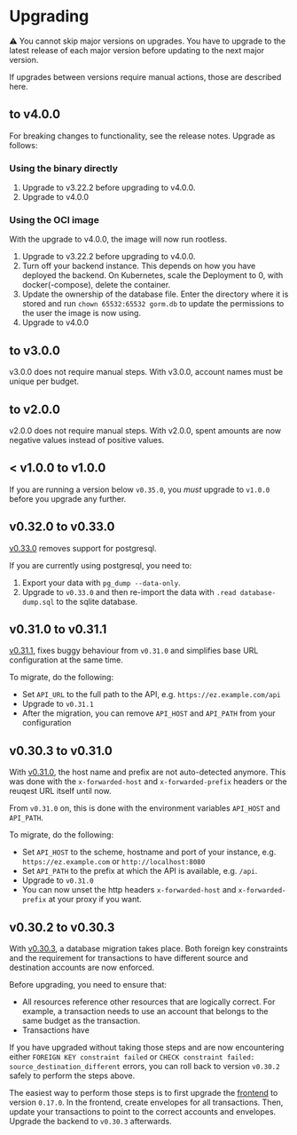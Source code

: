 # Upgrading

:warning: You cannot skip major versions on upgrades. You have to upgrade to the latest release of each major version before updating to the next major version.

If upgrades between versions require manual actions, those are described here.

## to v4.0.0

For breaking changes to functionality, see the release notes. Upgrade as follows:

### Using the binary directly

1. Upgrade to v3.22.2 before upgrading to v4.0.0.
2. Upgrade to v4.0.0

### Using the OCI image

With the upgrade to v4.0.0, the image will now run rootless.

1. Upgrade to v3.22.2 before upgrading to v4.0.0.
2. Turn off your backend instance. This depends on how you have deployed the backend. On Kubernetes, scale the Deployment to 0, with docker(-compose), delete the container.
3. Update the ownership of the database file. Enter the directory where it is stored and run `chown 65532:65532 gorm.db` to update the permissions to the user the image is now using.
4. Upgrade to v4.0.0

## to v3.0.0

v3.0.0 does not require manual steps. With v3.0.0, account names must be unique per budget.

## to v2.0.0

v2.0.0 does not require manual steps. With v2.0.0, spent amounts are now negative values instead of positive values.

## < v1.0.0 to v1.0.0

If you are running a version below `v0.35.0`, you _must_ upgrade to `v1.0.0` before you upgrade any further.

## v0.32.0 to v0.33.0

[v0.33.0](https://github.com/envelope-zero/backend/releases/tag/v0.33.0) removes support for postgresql.

If you are currently using postgresql, you need to:

1. Export your data with `pg_dump --data-only`.
2. Upgrade to `v0.33.0` and then re-import the data with `.read database-dump.sql` to the sqlite database.

## v0.31.0 to v0.31.1

[v0.31.1](https://github.com/envelope-zero/backend/releases/tag/v0.31.1), fixes buggy behaviour from `v0.31.0` and simplifies base URL configuration at the same time.

To migrate, do the following:

- Set `API_URL` to the full path to the API, e.g. `https://ez.example.com/api`
- Upgrade to `v0.31.1`
- After the migration, you can remove `API_HOST` and `API_PATH` from your configuration

## v0.30.3 to v0.31.0

With [v0.31.0](https://github.com/envelope-zero/backend/releases/tag/v0.31.0), the host name and prefix are not auto-detected anymore. This was done with the `x-forwarded-host` and `x-forwarded-prefix` headers or the reuqest URL itself until now.

From `v0.31.0` on, this is done with the environment variables `API_HOST` and `API_PATH`.

To migrate, do the following:

- Set `API_HOST` to the scheme, hostname and port of your instance, e.g. `https://ez.example.com` or `http://localhost:8080`
- Set `API_PATH` to the prefix at which the API is available, e.g. `/api`.
- Upgrade to `v0.31.0`
- You can now unset the http headers `x-forwarded-host` and `x-forwarded-prefix` at your proxy if you want.

## v0.30.2 to v0.30.3

With [v0.30.3](https://github.com/envelope-zero/backend/releases/tag/v0.30.3), a database migration takes place. Both foreign key constraints and the requirement for transactions to have different source and destination accounts are now enforced.

Before upgrading, you need to ensure that:

- All resources reference other resources that are logically correct. For example, a transaction needs to use an account that belongs to the same budget as the transaction.
- Transactions have

If you have upgraded without taking those steps and are now encountering either `FOREIGN KEY constraint failed` or `CHECK constraint failed: source_destination_different` errors, you can roll back to version `v0.30.2` safely to perform the steps above.

The easiest way to perform those steps is to first upgrade the [frontend](https://github.com/envelope-zero/frontend) to version `0.17.0`. In the frontend, create envelopes for all transactions. Then, update your transactions to point to the correct accounts and envelopes. Upgrade the backend to `v0.30.3` afterwards.
